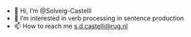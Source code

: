 - 👋 Hi, I’m @Solveig-Castelli
- 👀 I’m interested in verb processing in sentence production
- 📫 How to reach me s.d.castelli@rug.nl

<!---
Solveig-Castelli/Solveig-Castelli is a ✨ special ✨ repository because its `README.md` (this file) appears on your GitHub profile.
You can click the Preview link to take a look at your changes.
--->
